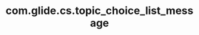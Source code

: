 ---
weight: 625
layout: page
title: com.glide.cs.topic_choice_list_message
description: ""
value: "I want to be sure I got this right. What item below best describes what you want to do?"
---